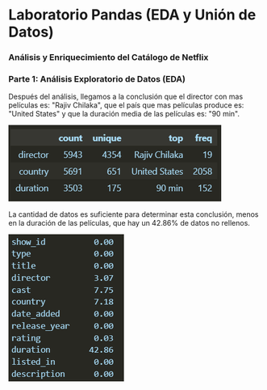 #  Laboratorio Pandas (EDA y Unión de Datos)
### Análisis y Enriquecimiento del Catálogo de Netflix
###  Parte 1: Análisis Exploratorio de Datos (EDA)
Después del análisis, llegamos a la conclusión que el director con mas películas es: "Rajiv Chilaka", que el país que mas películas produce es: "United States" y que la duración media de las películas es: "90 min".

![datos_1](https://github.com/santiagorodriguez-dev/laboratorio-modulo2-leccion02-eda-union/blob/main/datos/01.PNG?raw=true)

La cantidad de datos es suficiente para determinar esta conclusión, menos en la duración de las películas, que hay un 42.86% de datos no rellenos.

![datos_2](https://github.com/santiagorodriguez-dev/laboratorio-modulo2-leccion02-eda-union/blob/main/datos/02.PNG?raw=true)
